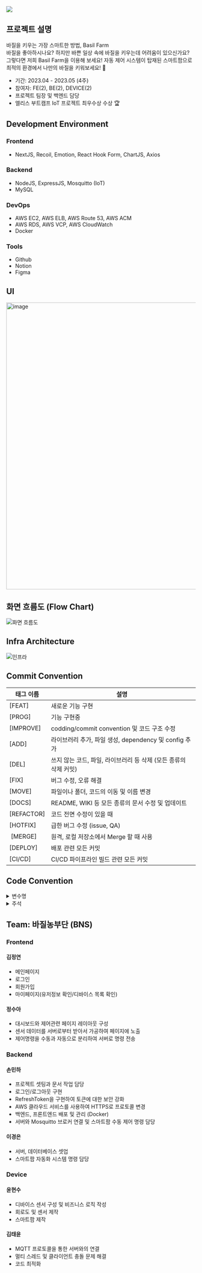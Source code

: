 <img src="https://capsule-render.vercel.app/api?type=waving&color=50D374&height=300&section=header&text=Basil%20Farm&fontSize=90" />

## 프로젝트 설명
바질을 키우는 가장 스마트한 방법, Basil Farm </br>
바질을 좋아하시나요? 하지만 바쁜 일상 속에 바질을 키우는데 어려움이 있으신가요? </br>
그렇다면 저희 Basil Farm을 이용해 보세요! 자동 제어 시스템이 탑재된 스마트팜으로 최적의 환경에서 나만의 바질을 키워보세요! 🌿

- 기간: 2023.04 - 2023.05 (4주)
- 참여자: FE(2), BE(2), DEVICE(2)
- 프로젝트 팀장 및 백엔드 담당
- 엘리스 부트캠프 IoT 프로젝트 최우수상 수상 🏆

## Development Environment
### Frontend
- NextJS, Recoil, Emotion, React Hook Form, ChartJS, Axios
### Backend
- NodeJS, ExpressJS, Mosquitto (IoT)
- MySQL
### DevOps
- AWS EC2, AWS ELB, AWS Route 53, AWS ACM
- AWS RDS, AWS VCP, AWS CloudWatch
- Docker
### Tools
- Github
- Notion
- Figma

## UI
<img width="763" alt="image" src="https://github.com/ha-ccoon/basilfarm-backend/assets/86749331/880ac7fe-3f96-4eec-9d03-ba08bd57c810">

## 화면 흐름도 (Flow Chart)
![화면 흐름도](https://github.com/ha-ccoon/basilfarm-backend/assets/86749331/0778b15c-e153-4f1a-b370-bb39bec22f78)

## Infra Architecture
![인프라](https://github.com/ha-ccoon/basilfarm-backend/assets/86749331/a40ad2bb-7d86-4aa0-8be7-08e17a2e193e)

## Commit Convention
| 태그 이름 | 설명 |
| --- | --- |
| [FEAT] | 새로운 기능 구현 |
| [PROG] | 기능 구현중 |
| [IMPROVE] | codding/commit convention 및 코드 구조 수정 |
| [ADD] | 라이브러리 추가, 파일 생성, dependency 및 config 추가 |
| [DEL] | 쓰지 않는 코드, 파일, 라이브러리 등 삭제 (모든 종류의 삭제 커밋) |
| [FIX] | 버그 수정, 오류 해결 |
| [MOVE] | 파일이나 폴더, 코드의 이동 및 이름 변경 |
| [DOCS] | README, WIKI 등 모든 종류의 문서 수정 및 업데이트 |
| [REFACTOR] | 코드 전면 수정이 있을 때 |
| [HOTFIX] | 급한 버그 수정 (issue, QA) |
|  [MERGE] | 원격, 로컬 저장소에서 Merge 할 때 사용 |
| [DEPLOY] | 배포 관련 모든 커밋 |
| [CI/CD] | CI/CD 파이프라인 빌드 관련 모든 커밋 |

## Code Convention
<details>
<summary>변수명</summary>
<div markdown="1"> 
      
- 변수명은 항상 Carmel Case 사용 <br>
- 함수의 경우 동사+명사 사용<br>
    - ex) getInformation()<br>
- flag 변수는 조동사 + flag 종류로 구성 ([flag 변수란?](https://m.blog.naver.com/scyan2011/221610951335))<br>
    - ex) isNum<br>
- 약어는 되도록 사용하지 않는다.
</div>
</details>

<details>
<summary>주석</summary>
<div markdown="1">   
    
- 한 줄 주석은 `//`를 사용한다.<br>
- 그 이상은 `/** */`를 사용한다.
</div>
</details>

## Team: 바질농부단 (BNS)
### Frontend
#### 김정연
- 메인페이지
- 로그인
- 회원가입
- 마이페이지(유저정보 확인/디바이스 목록 확인)
#### 정수아
- 대시보드와 제어관련 페이지 레이아웃 구성
- 센서 데이터를 서버로부터 받아서 가공하여 페이지에 노출
- 제어명령을 수동과 자동으로 분리하여 서버로 명령 전송
### Backend
#### 손민하
- 프로젝트 셋팅과 문서 작업 담당
- 로그인/로그아웃 구현
- RefreshToken을 구현하여 토큰에 대한 보안 강화
- AWS 클라우드 서비스를 사용하여 HTTPS로 프로토콜 변경
- 백엔드, 프론트엔드 배포 및 관리 (Docker)
- 서버와 Mosquitto 브로커 연결 및 스마트팜 수동 제어 명령 담당
#### 이경은
- 서버, 데이터베이스 셋업
- 스마트팜 자동화 시스템 명령 담당 
### Device
#### 윤현수
- 디바이스 센서 구성 및 비즈니스 로직 작성
- 회로도 및 센서 제작
- 스마트팜 제작
#### 김태윤
- MQTT 프로토콜을 통한 서버와의 연결
- 멀티 스레드 및 클라이언트 충돌 문제 해결
- 코드 최적화
